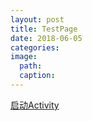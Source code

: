 ```yaml
---
layout: post
title: TestPage
date: 2018-06-05
categories: 
image:
  path:
  caption:
---
```


[启动Activity](app://thoughtworks/behring)

